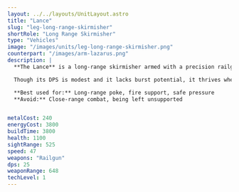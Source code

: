 ```yaml
---
layout: ../../layouts/UnitLayout.astro
title: "Lance"
slug: "leg-long-range-skirmisher"
shortRole: "Long Range Skirmisher"
type: "Vehicles"
image: "/images/units/leg-long-range-skirmisher.png"
counterpart: "/images/arm-lazarus.png"
description: |
  **The Lance** is a long-range skirmisher armed with a precision railgun, designed to chip away at enemies from a safe distance. With excellent vision and a reach that exceeds most T1 units, the Lance excels at softening up enemy forces before they can retaliate.

  Though its DPS is modest and it lacks burst potential, it thrives when protected by frontliners or used from high ground. Use it to zone choke points, outrange enemy static defenses, or punish slow-moving assaults.

  **Best used for:** Long-range poke, fire support, safe pressure  
  **Avoid:** Close-range combat, being left unsupported


metalCost: 240
energyCost: 3800
buildTime: 3800
health: 1100
sightRange: 525
speed: 47
weapons: "Railgun"
dps: 25
weaponRange: 648
techLevel: 1
---
```

